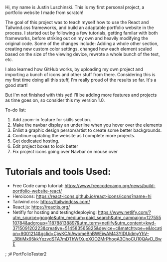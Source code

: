 Hi, my name is Justin Luschinski. This is my first personal project, a portfolio website I made from scratch! 

The goal of this project was to teach myself how to use the React and Tailwind.css frameworks, and build an adaptable portfolio website in the process. I started out by following a few tutorials, getting familar with both frameworks, before striking out on my own and heavily modifying the original code. Some of the changes include: Adding a whole other section, creating new custom color settings, changed how each element scaled based on the size of the viewing device, rewrote a whole bunch of the text, etc.

I also learned how GitHub works, by uploading my own project and importing a bunch of icons and other stuff from there. Considering this is my first time doing all this stuff, I'm really proud of the results so far. It's a good start!

But I'm not finished with this yet! I'll be adding more features and projects as time goes on, so consider this my version 1.0. 

To-do list:
1. Add zoom-in feature for skills section.
2. Make the navbar display an underline when you hover over the elements
3. Enlist a graphic design person/artist to create some better backgrounds.
4. Continue updating the website as I complete more projects.
5. Get dedicated hosting.
6. Edit project boxes to look better
7. Fix project icons going over Navbar on mouse over

# Tutorials and tools Used:
- Free Code camp tutorial: https://www.freecodecamp.org/news/build-portfolio-website-react/
- Heroicons: https://react-icons.github.io/react-icons/icons?name=hi
- Tailwind.css: https://tailwindcss.com/
- React.js: https://reactjs.org/
- Netifly for hosting and testing/deploying: https://www.netlify.com/?utm_source=google&utm_medium=paid_search&utm_campaign=12755510784&adgroup=118788138897&utm_term=netlify&utm_content=kwd-371509120223&creative=514583565825&device=c&matchtype=e&location=9001214&gclid=CjwKCAiAwomeBhBWEiwAM43YIDUidmyYhV-_3BtiMx95kkYxzvdSTA7mDThWfXupXOO2MrPhogA3ChoCU10QAvD_BwE



;
;#   P o r t F o l i o T e s t e r 2  
 